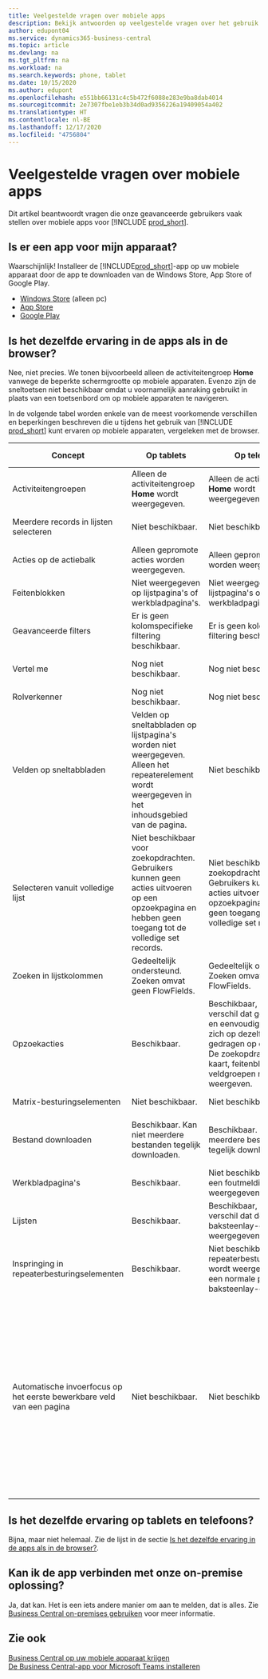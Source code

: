 ```yaml
---
title: Veelgestelde vragen over mobiele apps
description: Bekijk antwoorden op veelgestelde vragen over het gebruik van Business Central op uw telefoon of tablet.
author: edupont04
ms.service: dynamics365-business-central
ms.topic: article
ms.devlang: na
ms.tgt_pltfrm: na
ms.workload: na
ms.search.keywords: phone, tablet
ms.date: 10/15/2020
ms.author: edupont
ms.openlocfilehash: e551bb66131c4c5b472f6088e283e9ba8dab4014
ms.sourcegitcommit: 2e7307fbe1eb3b34d0ad9356226a19409054a402
ms.translationtype: HT
ms.contentlocale: nl-BE
ms.lasthandoff: 12/17/2020
ms.locfileid: "4756804"
---
```

# <a name="mobile-apps-faq"></a>Veelgestelde vragen over mobiele apps

Dit artikel beantwoordt vragen die onze geavanceerde gebruikers vaak stellen over mobiele apps voor [!INCLUDE [prod_short](includes/prod_short.md)].  

## <a name="is-there-an-app-for-my-device"></a>Is er een app voor mijn apparaat?

Waarschijnlijk! Installeer de [!INCLUDE[prod_short](includes/prod_short.md)]-app op uw mobiele apparaat door de app te downloaden van de Windows Store, App Store of Google Play.

- [Windows Store](https://go.microsoft.com/fwlink/?LinkId=734848) (alleen pc)
- [App Store](https://go.microsoft.com/fwlink/?LinkId=734847)
- [Google Play](https://go.microsoft.com/fwlink/?LinkId=734849)

## <a name="is-it-the-same-experience-in-the-apps-as-in-the-browser"></a>Is het dezelfde ervaring in de apps als in de browser?

Nee, niet precies. We tonen bijvoorbeeld alleen de activiteitengroep **Home** vanwege de beperkte schermgrootte op mobiele apparaten. Evenzo zijn de sneltoetsen niet beschikbaar omdat u voornamelijk aanraking gebruikt in plaats van een toetsenbord om op mobiele apparaten te navigeren.

In de volgende tabel worden enkele van de meest voorkomende verschillen en beperkingen beschreven die u tijdens het gebruik van [!INCLUDE [prod_short](includes/prod_short.md)] kunt ervaren op mobiele apparaten, vergeleken met de browser.

| Concept | Op tablets | Op telefoons | Voorbeeld uit de browser |
|--|--|--|--|
| Activiteitengroepen | Alleen de activiteitengroep **Home** wordt weergegeven. | Alleen de activiteitengroep **Home** wordt weergegeven. | **Home** en **Geboekte documenten** in het rolcentrum `Sales Order Processor`. |  |
| Meerdere records in lijsten selecteren | Niet beschikbaar. | Niet beschikbaar. | `Ctrl+A` of `Ctrl+Click` op rijen in een lijst in de browser. |
| Acties op de actiebalk | Alleen gepromote acties worden weergegeven. | Alleen gepromote acties worden weergegeven. |  |
| Feitenblokken | Niet weergegeven op lijstpagina's of werkbladpagina's. | Niet weergegeven op lijstpagina's of werkbladpagina's. | Lijst `Customer` in het rolcentrum `Small Business`. |
| Geavanceerde filters | Er is geen kolomspecifieke filtering beschikbaar. | Er is geen kolomspecifieke filtering beschikbaar. | Op de lijstpagina `Customer`. |
| Vertel me | Nog niet beschikbaar. | Nog niet beschikbaar. | Zie [Pagina's en informatie zoeken met Vertel me](ui-search.md). |  |
| Rolverkenner | Nog niet beschikbaar. | Nog niet beschikbaar. | Zie [Pagina's zoeken met de rolverkenner](ui-role-explorer.md). |
| Velden op sneltabbladen | Velden op sneltabbladen op lijstpagina's worden niet weergegeven. Alleen het repeaterelement wordt weergegeven in het inhoudsgebied van de pagina. | Niet beschikbaar. |  |
| Selecteren vanuit volledige lijst | Niet beschikbaar voor zoekopdrachten. Gebruikers kunnen geen acties uitvoeren op een opzoekpagina en hebben geen toegang tot de volledige set records. | Niet beschikbaar voor zoekopdrachten. Gebruikers kunnen geen acties uitvoeren op een opzoekpagina en hebben geen toegang tot de volledige set records. | Op de `Item Card` bij het selecteren van de **Basismaateenheden**. |
| Zoeken in lijstkolommen | Gedeeltelijk ondersteund. Zoeken omvat geen FlowFields. | Gedeeltelijk ondersteund. Zoeken omvat geen FlowFields. | Zie voorbeelden op de lijstpagina `Customers`. |
| Opzoekacties | Beschikbaar. | Beschikbaar, met het verschil dat geavanceerde en eenvoudige zoekacties zich op dezelfde manier gedragen op de telefoon. De zoekopdracht zal de kaart, feitenblokken of veldgroepen niet weergeven. | Zie voorbeelden op de pagina `Customer Card`. |
| Matrix-besturingselementen | Niet beschikbaar. | Niet beschikbaar. | Zie voorbeeld in `G/L Budget`. |
| Bestand downloaden | Beschikbaar. Kan niet meerdere bestanden tegelijk downloaden. | Beschikbaar. Kan niet meerdere bestanden tegelijk downloaden. | Rapport `Trial Balance` in het selectievakje **Afdrukken naar Excel**. |
| Werkbladpagina's | Beschikbaar. | Niet beschikbaar; er wordt een foutmelding weergegeven. | Werkblad `Sales Price` of `Cash Flow`. |
| Lijsten | Beschikbaar. | Beschikbaar, met het verschil dat deze in een baksteenlay-out worden weergegeven. | Pagina's met klanten of verkooporders. |
| Inspringing in repeaterbesturingselementen | Beschikbaar. | Niet beschikbaar. Het repeaterbesturingselement wordt weergegeven als een normale platte baksteenlay-out. | Pagina's met rekeningschema's en contactoverzichten. |
| Automatische invoerfocus op het eerste bewerkbare veld van een pagina | Niet beschikbaar. | Niet beschikbaar. | Pagina `Customer Card`.<BR /><BR />In de browser wordt de focus automatisch op het eerste bewerkbare veld (zoals het veld `Name`) gezet, zodat u de waarde meteen kunt wijzigen.<BR /><BR />In de tablet- en telefoon-app heeft dit veld niet de focus. In plaats daarvan moet u het veld eerst handmatig selecteren om wijzigingen aan te brengen.|

## <a name="is-it-the-same-experience-on-tables-and-phones"></a>Is het dezelfde ervaring op tablets en telefoons?

Bijna, maar niet helemaal. Zie de lijst in de sectie [Is het dezelfde ervaring in de apps als in de browser?](#is-it-the-same-experience-in-the-apps-as-in-the-browser).  

## <a name="can-i-connect-the-app-to-our-on-premises-solution"></a>Kan ik de app verbinden met onze on-premise oplossing?

Ja, dat kan. Het is een iets andere manier om aan te melden, dat is alles. Zie [Business Central on-premises gebruiken](install-mobile-app.md#using-business-central-on-premises) voor meer informatie.  

## <a name="see-also"></a>Zie ook

[Business Central op uw mobiele apparaat krijgen](install-mobile-app.md)  
[De Business Central-app voor Microsoft Teams installeren](across-install-app-for-teams.md)  
